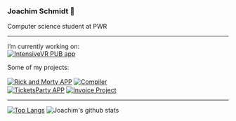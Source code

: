 ### Joachim Schmidt 👋

Computer science student at PWR

---

I’m currently working on:  
[<img align=center alt="IntensiveVR PUB app" src="https://github-readme-stats.vercel.app/api/pin/?username=intensivevr-pub&repo=intensivevr-pub-app&theme=dark&hide_border=true"/>](https://github.com/intensivevr-pub/intensivevr-pub-app)

Some of my projects:

[<img align=center alt="Rick and Morty APP" src="https://github-readme-stats.vercel.app/api/pin/?username=joachimschmidt&repo=rick-and-morty-app&theme=dark&hide_border=true"/>](https://github.com/joachimschmidt/rick-and-morty-app)
[<img align=center alt="Compiler" src="https://github-readme-stats.vercel.app/api/pin/?username=joachimschmidt&repo=compiler&theme=dark&hide_border=true"/>](https://github.com/joachimschmidt/compiler)  
[<img align=center alt="TicketsParty APP" src="https://github-readme-stats.vercel.app/api/pin/?username=PythonProjectGroup&repo=ticketsparty-app&theme=dark&hide_border=true"/>](https://github.com/PythonProjectGroup/ticketsparty-app)
[<img align=center alt="Invoice Project" src="https://github-readme-stats.vercel.app/api/pin/?username=J-A-Development-Team&repo=invoice-manager&theme=dark&hide_border=true"/>](https://github.com/J-A-Development-Team/invoice-manager)

---

[![Top Langs](https://github-readme-stats.vercel.app/api/top-langs/?username=joachimschmidt&layout=compact&theme=dark)](https://github.com/joachimschmidt/github-readme-stats)
![Joachim's github stats](https://github-readme-stats.vercel.app/api?username=joachimschmidt&count_private=true&theme=dark&show_icons=true)


<!--
**joachimschmidt/joachimschmidt** is a ✨ _special_ ✨ repository because its `README.md` (this file) appears on your GitHub profile.

Here are some ideas to get you started:

- 🔭 I’m currently working on ...
- 🌱 I’m currently learning ...
- 👯 I’m looking to collaborate on ...
- 🤔 I’m looking for help with ...
- 💬 Ask me about ...
- 📫 How to reach me: ...
- 😄 Pronouns: ...
- ⚡ Fun fact: ...
-->
